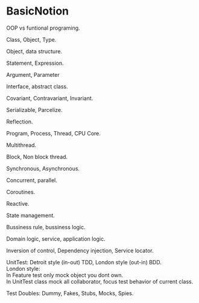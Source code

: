 # BasicNotion

OOP vs funtional programing.

Class, Object, Type.

Object, data structure.

Statement, Expression.

Argument, Parameter

Interface, abstract class.

Covariant, Contravariant, Invariant.

Serializable, Parcelize.

Reflection.

Program, Process, Thread, CPU Core.

Multithread.

Block, Non block thread.

Synchronous, Asynchronous.

Concurrent, parallel.

Coroutines.

Reactive.

State management.

Bussiness rule, bussiness logic.

Domain logic, service, application logic.

Inversion of control, Dependency injection, Service locator.

UnitTest: Detroit style (in-out) TDD, London style (out-in) BDD.  
London style:  
In Feature test only mock object you dont own.  
In UnitTest class mock all collaborator, focus test behavior of current class.

Test Doubles: Dummy, Fakes, Stubs, Mocks, Spies.
